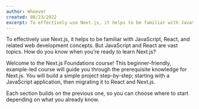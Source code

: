 ```yaml
---
author: Whoever
created: 08/23/2022
excerpt: To effectively use Next.js, it helps to be familiar with JavaScript, React, and related web development concepts.
---
```


To effectively use Next.js, it helps to be familiar with JavaScript, React, and related web development concepts. But JavaScript and React are vast topics. How do you know when you’re ready to learn Next.js?

Welcome to the Next.js Foundations course! This beginner-friendly, example-led course will guide you through the prerequisite knowledge for Next.js. You will build a simple project step-by-step; starting with a JavaScript application, then migrating it to React and Next.js.

Each section builds on the previous one, so you can choose where to start depending on what you already know.
